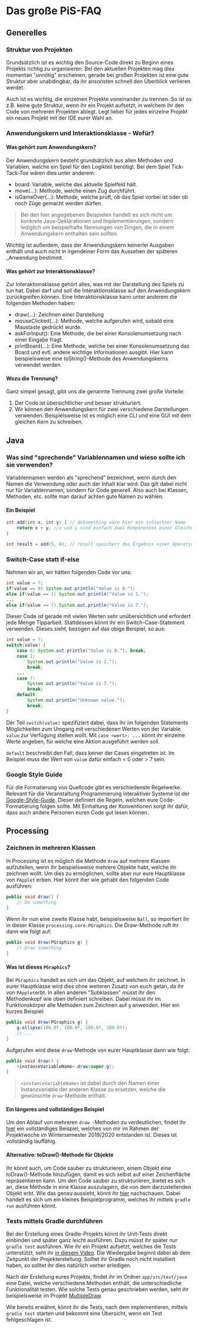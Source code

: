 # Das große PiS-FAQ

## Generelles

### Struktur von Projekten
Grundsätzlich ist es wichtig den Source-Code direkt zu Beginn eines Projekts richtig zu organisieren. Bei den aktuellen Projekten mag dies momentan "unnötig" erscheinen, gerade bei großen Projekten ist eine gute Struktur aber unabdingbar, da ihr ansonsten schnell den Überblick verlieren werdet.

Auch ist es wichtig, die einzelnen Projekte voneinander zu trennen. So ist es z.B. keine gute Struktur, wenn ihr ein Projekt aufsetzt, in welchem ihr den Code von mehreren Projekten ablegt. Legt lieber für jedes einzelne Projekt ein neues Projekt mit der IDE eurer Wahl an.

### Anwendungskern und Interaktionsklasse - Wofür?

#### Was gehört zum Anwendungskern?
Der Anwendungskern besteht grundsätzlich aus allen Methoden und Variablen, welche ein Spiel für den Logikteil benötigt. Bei dem Spiel Tick-Tack-Toe wären dies unter anderem:
* board: Variable, welche das aktuelle Spielfeld hält.
* move(...): Methode, welche einen Zug durchführt.
* isGameOver(...): Methode, welche prüft, ob das Spiel vorbei ist oder ob noch Züge gemacht werden dürfen.

> Bei den hier angegebenen Beispielen handelt es sich nicht um konkrete Java-Deklarationen und Implementierungen, sondern lediglich um beispielhafte Nennungen von Dingen, die in einem Anwendungskern enthalten sein sollten.

Wichtig ist außerdem, dass der Anwendungskern keinerlei Ausgaben enthält und auch nicht in irgendeiner Form das Aussehen der späteren _Anwendung bestimmt.

#### Was gehört zur Interaktionsklasse?
Zur Interaktionsklasse gehört alles, was mit der Darstellung des Spiels zu tun hat. Dabei darf und soll die Interaktionsklasse auf den Anwendungskern zurückgreifen können. Eine Interaktionsklasse kann unter anderem die folgenden Methoden haben:
* draw(...): Zeichnen einer Darstellung
* mouseClicked(...): Methode, welche aufgerufen wird, sobald eine Maustaste gedrückt wurde.
* askForInput(): Eine Methode, die bei einer Konsolenumsetzung nach einer Eingabe fragt.
* printBoard(...): Eine Methode, welche bei einer Konsolenumsetzung das Board und evtl. andere wichtige Informationen ausgibt. Hier kann beispielsweise eine toString()-Methode des Anwendungskerns verwendet werden.

#### Wozu die Trennung?
Ganz simpel gesagt, gibt uns die genannte Trennung zwei große Vorteile:
1. Der Code ist übersichtlicher und besser strukturiert.
2. Wir können den Anwendungskern für zwei verschiedene Darstellungen verwenden. Beispielsweise ist es möglich eine CLI und eine GUI mit dem gleichen Kern zu schreiben.

## Java

### Was sind "sprechende" Variablennamen und wieso sollte ich sie verwenden?
Variablennamen werden als "sprechend" bezeichnet, wenn durch den Namen die Verwendung oder auch der Inhalt klar wird. Das gilt dabei nicht nur für Variablennamen, sondern für Code generell. Also auch bei Klassen, Methoden, etc. sollte man darauf achten gute Namen zu wählen.

#### Ein Beispiel
```java
int add(int x, int y) { // doSomething wäre hier ein schlechter Name
    return x + y; //x und y sind einfach zwei Komponenten einer Gleichung, daher gibt es hier keinen besseren Namen
}

int result = add(5, 6); // result speichert das Ergebnis einer Operation;
```

### Switch-Case statt if-else
Nehmen wir an, wir hätten folgenden Code vor uns:

```java
int value = 7;
if(value == 0) System.out.println("Value is 0.");
else if(value == 1) System.out.println("Value is 1.");
...
else if(value == 7) System.out.println("Value is 7.");
```

Dieser Code ist gerade mit vielen Werten sehr unübersichtlich und erfordert jede Menge Tipparbeit. Stattdessen könnt ihr ein Switch-Case-Statement verwenden. Dieses sieht, bezogen auf das obige Beispiel, so aus:

```java
int value = 7;
switch(value) {
    case 0: System.out.println("Value is 0."); break;
    case 1:
        System.out.println("Value is 1.");
        break;
    ...
    case 7:
        System.out.println("Value is 7.");
        break;
    default:
        System.out.println("Unknown value.");
        break;
}
```

Der Teil `switch(value)` spezifiziert dabei, dass ihr im folgenden Statements Möglichkeiten zum Umgang mit verschiedenen Werten von der Variable `value` zur Verfügung stellen wollt. Mit `case <wert>: ...` könnt ihr einzelne Werte angeben, für welche eine Aktion ausgeführt werden soll.

`default` beschreibt den Fall, dass keiner der Cases eingetreten ist. Im Beispiel muss der Wert von `value` dafür einfach < 0 oder > 7 sein.

### Google Style Guide
Für die Formatierung von Quellcode gibt es verschiedenste Regelwerke. Relevant für die Veranstaltung Programmierung interaktiver Systeme ist der [Google-Style-Guide](https://google.github.io/styleguide/javaguide.html). Dieser definiert die Regeln, welchen eure Code-Formatierung folgen sollte.
Mit Einhaltung der Konventionen sorgt ihr dafür, dass auch andere Personen euren Code gut lesen können.

## Processing

### Zeichnen in mehreren Klassen
In Processing ist es möglich die Methode `draw` auf mehrere Klassen aufzuteilen, wenn ihr beispielsweise mehrere Objekte habt, welche ihr zeichnen wollt. Um dies zu ermöglichen, sollte aber nur eure Hauptklasse von `PApplet` erben. Hier könnt iher wie gehabt den folgenden Code ausführen:

```java
public void draw() {
    // Do something
}
```

Wenn ihr nun eine zweite Klasse habt, beispielsweise `Ball`, so importiert ihr in dieser Klasse `processing.core.PGraphics`. Die Draw-Methode ruft ihr dann wie folgt auf:

```java
public void draw(PGraphics g) {
    // Draw something
}
```

#### Was ist dieses `PGraphics`?
Bei `PGraphics` handelt es sich um das Objekt, auf welchem ihr zeichnet. In eurer Hauptklasse wird dies ohne weiteren Zusatz von euch getan, da ihr von `PApplet`erbt. In allen anderen "Subklassen" müsst ihr den Methodenkopf wie oben definiert schreiben. Dabei müsst ihr im Funktionskörper alle Methoden zum Zeichnen auf `g` anwenden. Hier ein kurzes Beispiel:

```java
public void draw(PGraphics g) {
    g.ellipse(100.0f, 100.0f, 100.0f, 100.0f);
    // ...
}
```

Aufgerufen wird diese `draw`-Methode von eurer Hauptklasse dann wie folgt:

```java
public void draw() {
    <instanceVariableName>.draw(super.g);
}
```

> `<instanceVariableName>` ist dabei durch den Namen einer Instanzvariable der anderen Klasse zu ersetzen, welche die gewünschte `draw`-Methode enthält.

#### Ein längeres und vollständiges Beispiel
Um den Ablauf von mehreren `draw `-Methoden zu verdeutlichen, findet ihr [hier](Blockbreaker/) ein vollständiges Beispiel, welches von mir im Rahmen der Projektwoche im Wintersemester 2019/2020 entstanden ist. Dieses ist vollständig lauffähig.

#### Alternative: toDraw()-Methode für Objekte
Ihr könnt auch, um Code sauber zu strukturieren, einem Objekt eine toDraw()-Methode hinzufügen, damit es sich selbst auf einer Zeichenfläche repräsentieren kann. Um den Code sauber zu strukturieren, bietet es sich an, diese Methode in eine Klasse auszulagern, die von dem darzustellenden Objekt erbt. Wie das genau aussieht, könnt ihr [hier](MultipleDraw/) nachschauen. Dabei handelt es sich um ein kleines Beispielprogramm, welches ihr mittels `gradle run` ausführen könnt.

### Tests mittels Gradle durchführen
Bei der Erstellung eines Gradle-Projekts könnt ihr Unit-Tests direkt einbinden und später ganz leicht ausführen. Dazu müsst ihr später nur `gradle test` ausführen. Wie ihr ein Projekt aufsetzt, welches die Tests unterstützt, seht ihr [in diesem Video](https://youtu.be/oXNCF9PbYug?t=319). Die Wiedergabe beginnt dabei ab dem Zeitpunkt der Projekterstellung. Solltet ihr Gradle noch nicht installiert haben, so solltet ihr dies natürlich vorher erledigen.

Nach der Erstellung eures Projekts, findet ihr im Ordner `app/src/test/java` eine Datei, welche verschiedene Methoden enthält, die unterschiedliche Funktionalität testen. Wie solche Tests genau geschrieben werden, seht ihr beispielsweise im Projekt [MultipleDraw](MultipleDraw).

Wie bereits erwähnt, könnt ihr die Tests, nach dem implementieren, mittels `gradle test` starten und bekommt eine Übersicht, wenn ein Test fehlgeschlagen ist.